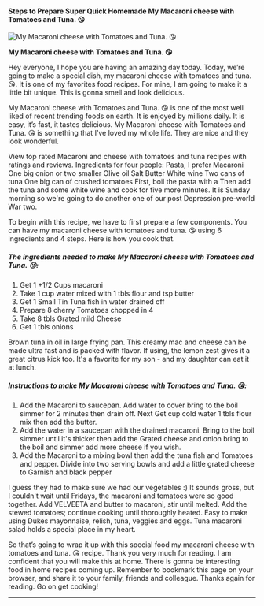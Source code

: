             

#### Steps to Prepare Super Quick Homemade My Macaroni cheese with Tomatoes and Tuna. 😘

![My Macaroni cheese with Tomatoes and Tuna. 😘](https://img-global.cpcdn.com/recipes/bf03b8fffda45205/751x532cq70/my-macaroni-cheese-with-tomatoes-and-tuna-%f0%9f%98%98-recipe-main-photo.jpg)

**My Macaroni cheese with Tomatoes and Tuna. 😘**

Hey everyone, I hope you are having an amazing day today. Today, we’re going to make a special dish, my macaroni cheese with tomatoes and tuna. 😘. It is one of my favorites food recipes. For mine, I am going to make it a little bit unique. This is gonna smell and look delicious.

My Macaroni cheese with Tomatoes and Tuna. 😘 is one of the most well liked of recent trending foods on earth. It is enjoyed by millions daily. It is easy, it’s fast, it tastes delicious. My Macaroni cheese with Tomatoes and Tuna. 😘 is something that I’ve loved my whole life. They are nice and they look wonderful.

View top rated Macaroni and cheese with tomatoes and tuna recipes with ratings and reviews. Ingredients for four people: Pasta, I prefer Macaroni One big onion or two smaller Olive oil Salt Butter White wine Two cans of tuna One big can of crushed tomatoes First, boil the pasta with a Then add the tuna and some white wine and cook for five more minutes. It is Sunday morning so we're going to do another one of our post Depression pre-world War two.

To begin with this recipe, we have to first prepare a few components. You can have my macaroni cheese with tomatoes and tuna. 😘 using 6 ingredients and 4 steps. Here is how you cook that.

##### The ingredients needed to make My Macaroni cheese with Tomatoes and Tuna. 😘:

1.  Get 1 +1/2 Cups macaroni
2.  Take 1 cup water mixed with 1 tbls flour and tsp butter
3.  Get 1 Small Tin Tuna fish in water drained off
4.  Prepare 8 cherry Tomatoes chopped in 4
5.  Take 8 tbls Grated mild Cheese
6.  Get 1 tbls onions

Brown tuna in oil in large frying pan. This creamy mac and cheese can be made ultra fast and is packed with flavor. If using, the lemon zest gives it a great citrus kick too. It's a favorite for my son - and my daughter can eat it at lunch.

##### Instructions to make My Macaroni cheese with Tomatoes and Tuna. 😘:

1.  Add the Macaroni to saucepan. Add water to cover bring to the boil simmer for 2 minutes then drain off. Next Get cup cold water 1 tbls flour mix then add the butter.
2.  Add the water in a saucepan with the drained macaroni. Bring to the boil simmer until it's thicker then add the Grated cheese and onion bring to the boil and simmer add more cheese if you wish.
3.  Add the Macaroni to a mixing bowl then add the tuna fish and Tomatoes and pepper. Divide into two serving bowls and add a little grated cheese to Garnish and black pepper

I guess they had to make sure we had our vegetables :) It sounds gross, but I couldn't wait until Fridays, the macaroni and tomatoes were so good together. Add VELVEETA and butter to macaroni, stir until melted. Add the stewed tomatoes; continue cooking until thoroughly heated. Easy to make using Dukes mayonnaise, relish, tuna, veggies and eggs. Tuna macaroni salad holds a special place in my heart.

So that’s going to wrap it up with this special food my macaroni cheese with tomatoes and tuna. 😘 recipe. Thank you very much for reading. I am confident that you will make this at home. There is gonna be interesting food in home recipes coming up. Remember to bookmark this page on your browser, and share it to your family, friends and colleague. Thanks again for reading. Go on get cooking!

* * *